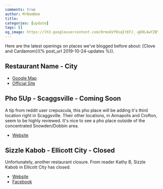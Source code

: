 ```yaml
---
comments: true
author: MrNomNom
title: 
categories: [update]
tags: []
og_image: https://lh3.googleusercontent.com/0rmokVf0sqItEFJ_-gD0L4wYZBYioPO8jzC_zco0jB5L0iSAPkmQZxLNSZkxahEOjH3cqZWgfv0XRt61uSEnUI7mILnwF6vw88pRkRiTPbZxHlO7jJCbnVzJbqF3LN0WIel2KuMGKQ=w400
---
```




Here are the latest openings on places we've blogged before about: [Clove and Cardamom]({% post_url 2019-10-24-updates %}).

<!--more-->

## Restaurant Name - City

* [Google Map]()
* [Official Site]()

## Pho 5Up - Scaggsville - Coming Soon

A tip from reddit user crepuscula, this pho place will be adding it's third location right in Scaggsville. Their other locations, in Annapolis and Crofton, seem to be highly reviewed. It's nice to see a pho place outside of the concentrated Snowden/Dobbin area.

* [Website](https://pho5up.com/)

## Sizzle Kabob - Ellicott City - Closed

Unfortunately, another restaurant closure. From reader Kathy B, Sizzle Kabob in Ellicott City has closed.

* [Website](https://thecolumbiacafe.com/)
* [Facebook](https://www.facebook.com/ColumbiaCafe/)

